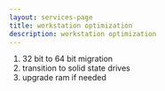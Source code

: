 ```yaml
---
layout: services-page
title: workstation optimization
description: workstation optimization
---
```


1. 32 bit to 64 bit migration
2. transition to solid state drives
3. upgrade ram if needed



